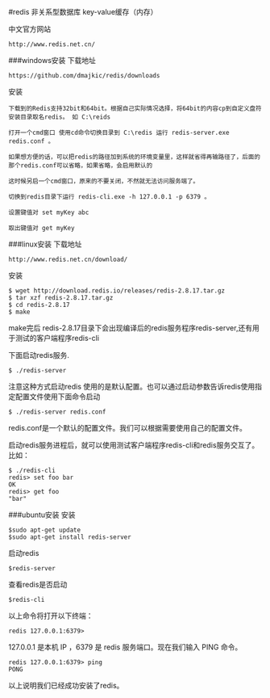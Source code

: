 #redis
非关系型数据库 key-value缓存（内存）

中文官方网站
```
http://www.redis.net.cn/
```

###windows安装
下载地址
```
https://github.com/dmajkic/redis/downloads
```
安装
```
下载到的Redis支持32bit和64bit。根据自己实际情况选择，将64bit的内容cp到自定义盘符安装目录取名redis。 如 C:\reids

打开一个cmd窗口 使用cd命令切换目录到 C:\redis 运行 redis-server.exe redis.conf 。

如果想方便的话，可以把redis的路径加到系统的环境变量里，这样就省得再输路径了，后面的那个redis.conf可以省略，如果省略，会启用默认的

这时候另启一个cmd窗口，原来的不要关闭，不然就无法访问服务端了。

切换到redis目录下运行 redis-cli.exe -h 127.0.0.1 -p 6379 。

设置键值对 set myKey abc

取出键值对 get myKey

```

###linux安装
下载地址
```
http://www.redis.net.cn/download/ 
```
安装
```
$ wget http://download.redis.io/releases/redis-2.8.17.tar.gz
$ tar xzf redis-2.8.17.tar.gz
$ cd redis-2.8.17
$ make
```
make完后 redis-2.8.17目录下会出现编译后的redis服务程序redis-server,还有用于测试的客户端程序redis-cli

下面启动redis服务.
```
$ ./redis-server
```
注意这种方式启动redis 使用的是默认配置。也可以通过启动参数告诉redis使用指定配置文件使用下面命令启动 
```
$ ./redis-server redis.conf
```
redis.conf是一个默认的配置文件。我们可以根据需要使用自己的配置文件。

启动redis服务进程后，就可以使用测试客户端程序redis-cli和redis服务交互了。 比如：
```
$ ./redis-cli
redis> set foo bar
OK
redis> get foo
"bar"
```
###ubuntu安装
安装
```
$sudo apt-get update
$sudo apt-get install redis-server
```
启动redis
```
$redis-server
```
查看redis是否启动
```
$redis-cli
```
以上命令将打开以下终端： 
```
redis 127.0.0.1:6379>
```
127.0.0.1 是本机 IP ，6379 是 redis 服务端口。现在我们输入 PING 命令。 
```
redis 127.0.0.1:6379> ping
PONG
```
以上说明我们已经成功安装了redis。 








